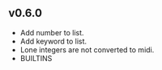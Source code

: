 v0.6.0
------
- Add number to list.
- Add keyword to list.
- Lone integers are not converted to midi.
- BUILTINS
